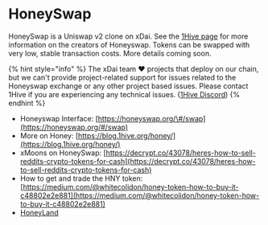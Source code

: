 # HoneySwap

HoneySwap is a Uniswap v2 clone on xDai. See the [1Hive page](1hive.md) for more information on the creators of Honeyswap. Tokens can be swapped with very low, stable transaction costs. More details coming soon.

{% hint style="info" %}
The xDai team ❤ projects that deploy on our chain, but we can't provide project-related support for issues related to the Honeyswap exchange or any other project based issues. Please contact 1Hive if you are experiencing any technical issues. \([1Hive Discord](https://discord.gg/4fm7pgB)\)
{% endhint %}

* Honeyswap Interface: [https://honeyswap.org/\#/swap](https://honeyswap.org/#/swap)
* More on Honey: [https://blog.1hive.org/honey/](https://blog.1hive.org/honey/)
* xMoons on HoneySwap: [https://decrypt.co/43078/heres-how-to-sell-reddits-crypto-tokens-for-cash](https://decrypt.co/43078/heres-how-to-sell-reddits-crypto-tokens-for-cash)
* How to get and trade the HNY token: [https://medium.com/@whitecolidon/honey-token-how-to-buy-it-c48802e2e881](https://medium.com/@whitecolidon/honey-token-how-to-buy-it-c48802e2e881)
* [HoneyLand](https://about.1hive.org/blog/honey-land/)



